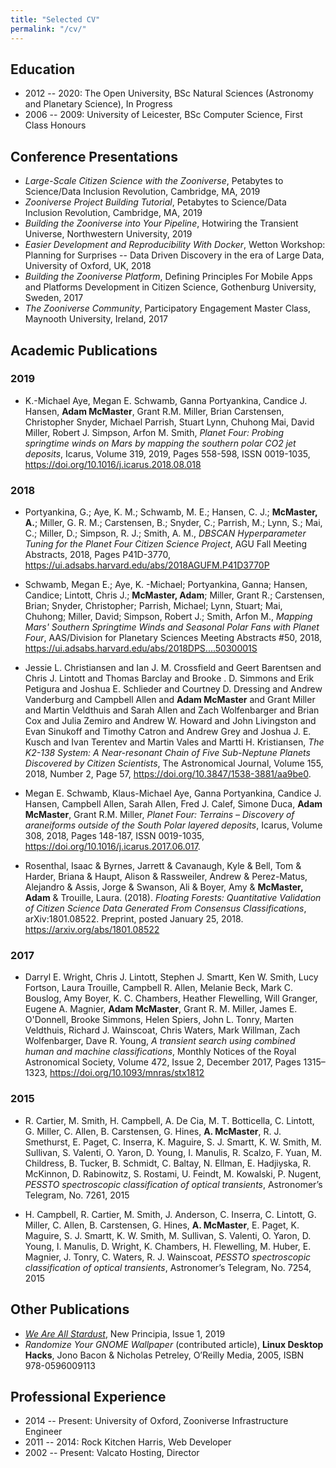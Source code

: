 ```yaml
---
title: "Selected CV"
permalink: "/cv/"
---
```


## Education

* 2012 -- 2020: The Open University, BSc Natural Sciences (Astronomy and Planetary Science), In Progress
* 2006 -- 2009: University of Leicester, BSc Computer Science, First Class Honours

## Conference Presentations

* _Large-Scale Citizen Science with the Zooniverse_, Petabytes to Science/Data Inclusion Revolution, Cambridge, MA, 2019
* _Zooniverse Project Building Tutorial_, Petabytes to Science/Data Inclusion Revolution, Cambridge, MA, 2019
* _Building the Zooniverse into Your Pipeline_, Hotwiring the Transient Universe, Northwestern University, 2019
* _Easier Development and Reproducibility With Docker_, Wetton Workshop: Planning for Surprises -- Data Driven Discovery in the era of Large Data, University of Oxford, UK, 2018
* _Building the Zooniverse Platform_, Defining Principles For Mobile Apps and Platforms Development in Citizen Science, Gothenburg University, Sweden, 2017
* _The Zooniverse Community_, Participatory Engagement Master Class, Maynooth University, Ireland, 2017

## Academic Publications

### 2019

* K.-Michael Aye, Megan E. Schwamb, Ganna Portyankina, Candice J. Hansen, __Adam McMaster__, Grant R.M. Miller, Brian Carstensen, Christopher Snyder, Michael Parrish, Stuart Lynn, Chuhong Mai, David Miller, Robert J. Simpson, Arfon M. Smith, _Planet Four: Probing springtime winds on Mars by mapping the southern polar CO2 jet deposits_, Icarus, Volume 319, 2019, Pages 558-598, ISSN 0019-1035, <https://doi.org/10.1016/j.icarus.2018.08.018>

### 2018

* Portyankina, G.; Aye, K. M.; Schwamb, M. E.; Hansen, C. J.; __McMaster, A.__; Miller, G. R. M.; Carstensen, B.; Snyder, C.; Parrish, M.; Lynn, S.; Mai, C.; Miller, D.; Simpson, R. J.; Smith, A. M., _DBSCAN Hyperparameter Tuning for the Planet Four Citizen Science Project_, AGU Fall Meeting Abstracts, 2018, Pages P41D-3770, <https://ui.adsabs.harvard.edu/abs/2018AGUFM.P41D3770P>

* Schwamb, Megan E.; Aye, K. -Michael; Portyankina, Ganna; Hansen, Candice; Lintott, Chris J.; __McMaster, Adam__; Miller, Grant R.; Carstensen, Brian; Snyder, Christopher; Parrish, Michael; Lynn, Stuart; Mai, Chuhong; Miller, David; Simpson, Robert J.; Smith, Arfon M., _Mapping Mars' Southern Springtime Winds and Seasonal Polar Fans with Planet Four_, AAS/Division for Planetary Sciences Meeting Abstracts #50, 2018, <https://ui.adsabs.harvard.edu/abs/2018DPS....5030001S>

* Jessie L. Christiansen and Ian J. M. Crossfield and Geert Barentsen and Chris J. Lintott and Thomas Barclay and Brooke . D. Simmons and Erik Petigura and Joshua E. Schlieder and Courtney D. Dressing and Andrew Vanderburg and Campbell Allen and __Adam McMaster__ and Grant Miller and Martin Veldthuis and Sarah Allen and Zach Wolfenbarger and Brian Cox and Julia Zemiro and Andrew W. Howard and John Livingston and Evan Sinukoff and Timothy Catron and Andrew Grey and Joshua J. E. Kusch and Ivan Terentev and Martin Vales and Martti H. Kristiansen, _The K2-138 System: A Near-resonant Chain of Five Sub-Neptune Planets Discovered by Citizen Scientists_, The Astronomical Journal, Volume 155, 2018, Number 2, Page 57, <https://doi.org/10.3847/1538-3881/aa9be0>.

* Megan E. Schwamb, Klaus-Michael Aye, Ganna Portyankina, Candice J. Hansen, Campbell Allen, Sarah Allen, Fred J. Calef, Simone Duca, __Adam McMaster__, Grant R.M. Miller, _Planet Four: Terrains – Discovery of araneiforms outside of the South Polar layered deposits_, Icarus, Volume 308, 2018, Pages 148-187, ISSN 0019-1035, <https://doi.org/10.1016/j.icarus.2017.06.017>.

* Rosenthal, Isaac & Byrnes, Jarrett & Cavanaugh, Kyle & Bell, Tom & Harder, Briana & Haupt, Alison & Rassweiler, Andrew & Perez-Matus, Alejandro & Assis, Jorge & Swanson, Ali & Boyer, Amy & __McMaster, Adam__ & Trouille, Laura. (2018). _Floating Forests: Quantitative Validation of Citizen Science Data Generated From Consensus Classifications_, arXiv:1801.08522. Preprint, posted January 25, 2018. <https://arxiv.org/abs/1801.08522>

### 2017

* Darryl E. Wright, Chris J. Lintott, Stephen J. Smartt, Ken W. Smith, Lucy Fortson, Laura Trouille, Campbell R. Allen, Melanie Beck, Mark C. Bouslog, Amy Boyer, K. C. Chambers, Heather Flewelling, Will Granger, Eugene A. Magnier, __Adam McMaster__, Grant R. M. Miller, James E. O'Donnell, Brooke Simmons, Helen Spiers, John L. Tonry, Marten Veldthuis, Richard J. Wainscoat, Chris Waters, Mark Willman, Zach Wolfenbarger, Dave R. Young, _A transient search using combined human and machine classifications_, Monthly Notices of the Royal Astronomical Society, Volume 472, Issue 2, December 2017, Pages 1315–1323, <https://doi.org/10.1093/mnras/stx1812>

### 2015

* R. Cartier, M. Smith, H. Campbell, A. De Cia, M. T. Botticella, C. Lintott, G. Miller, C. Allen, B. Carstensen, G. Hines, __A. McMaster__, R. J. Smethurst, E. Paget, C. Inserra, K. Maguire, S. J. Smartt, K. W. Smith, M. Sullivan, S. Valenti, O. Yaron, D. Young, I. Manulis, R. Scalzo, F. Yuan, M. Childress, B. Tucker, B. Schmidt, C. Baltay, N. Ellman, E. Hadjiyska, R. McKinnon, D. Rabinowitz, S. Rostami, U. Feindt, M. Kowalski, P. Nugent, _PESSTO spectroscopic classification of optical transients_, Astronomer’s Telegram, No. 7261, 2015

* H. Campbell, R. Cartier, M. Smith, J. Anderson, C. Inserra, C. Lintott, G. Miller, C. Allen, B. Carstensen, G. Hines, __A. McMaster__, E. Paget, K. Maguire, S. J. Smartt, K. W. Smith, M. Sullivan, S. Valenti, O. Yaron, D. Young, I. Manulis, D. Wright, K. Chambers, H. Flewelling, M. Huber, E. Magnier, J. Tonry, C. Waters, R. J. Wainscoat, _PESSTO spectroscopic classification of optical transients_, Astronomer’s Telegram, No. 7254, 2015

## Other Publications

* _[We Are All Stardust](http://www.newprincipia.com/#/detail?id=87&index=2&themeId=14&classifyName=ASTRONOMY&pic=https%3A%2F%2Fnew-principle.oss-cn-beijing.aliyuncs.com%2Fimage%2F701559638886838.jpg)_, New Principia, Issue 1, 2019
* _Randomize Your GNOME Wallpaper_ (contributed article), __Linux Desktop Hacks__, Jono Bacon & Nicholas Petreley, O’Reilly Media, 2005, ISBN 978-0596009113

## Professional Experience

* 2014 -- Present: University of Oxford, Zooniverse Infrastructure Engineer
* 2011 -- 2014: Rock Kitchen Harris, Web Developer
* 2002 -- Present: Valcato Hosting, Director